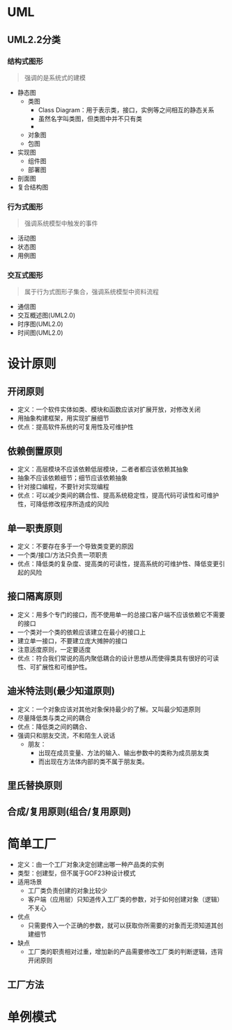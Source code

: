# UML

## UML2.2分类

### 结构式图形

> 强调的是系统式的建模

- 静态图
  - 类图
    - Class Diagram：用于表示类，接口，实例等之间相互的静态关系
    - 虽然名字叫类图，但类图中并不只有类
    -  
  - 对象图
  - 包图
- 实现图
  - 组件图
  - 部署图
- 剖面图
- 复合结构图

### 行为式图形

> 强调系统模型中触发的事件

- 活动图
- 状态图
- 用例图

### 交互式图形

> 属于行为式图形子集合，强调系统模型中资料流程

- 通信图
- 交互概述图(UML2.0)
- 时序图(UML2.0)
- 时间图(UML2.0)

# 设计原则

## 开闭原则

- 定义：一个软件实体如类、模块和函数应该对扩展开放，对修改关闭
- 用抽象构建框架，用实现扩展细节
- 优点：提高软件系统的可复用性及可维护性

## 依赖倒置原则

- 定义：高层模块不应该依赖低层模块，二者者都应该依赖其抽象
- 抽象不应该依赖细节；细节应该依赖抽象
- 针对接口编程，不要针对实现编程
- 优点：可以减少类间的耦合性、提高系统稳定性，提高代码可读性和可维护性，可降低修改程序所造成的风险

## 单一职责原则

- 定义：不要存在多于一个导致类变更的原因
- 一个类/接口/方法只负责一项职责
- 优点：降低类的复杂度、提高类的可读性，提高系统的可维护性、降低变更引起的风险

## 接口隔离原则

- 定义：用多个专门的接口，而不使用单一的总接口客户端不应该依赖它不需要的接口
- 一个类对一个类的依赖应该建立在最小的接口上
- 建立单一接口，不要建立庞大摊肿的接口
- 注意适度原则，一定要适度
- 优点：符合我们常说的高内聚低耦合的设计思想从而使得类具有很好的可读性、可扩展性和可维护性。

## 迪米特法则(最少知道原则)

- 定义：一个对象应该对其他对象保持最少的了解。又叫最少知道原则
- 尽量降低类与类之间的耦合
- 优点：降低类之间的耦合、
- 强调只和朋友交流，不和陌生人说话
  - 朋友：
    - 出现在成员变量、方法的输入、输出参数中的类称为成员朋友类
    - 而出现在方法体内部的类不属于朋友类。

## 里氏替换原则

## 合成/复用原则(组合/复用原则)

# 简单工厂

- 定义：由一个工厂对象决定创建出哪一种产品类的实例
- 类型：创建型，但不属于GOF23种设计模式
- 适用场景
  - 工厂类负责创建的对象比较少
  - 客户端（应用层）只知道传入工厂类的参数，对于如何创建对象（逻辑）不关心
- 优点
  - 只需要传入一个正确的参数，就可以获取你所需要的对象而无须知道其创建细节
- 缺点
  - 工厂类的职责相对过重，增加新的产品需要修改工厂类的判断逻辑，违背开闭原则

## 工厂方法

# 单例模式

